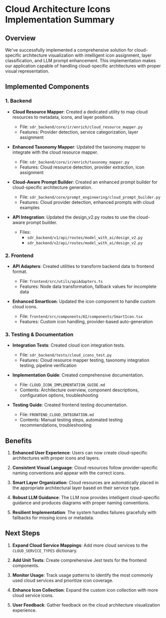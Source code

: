 # Cloud Architecture Icons Implementation Summary

## Overview

We've successfully implemented a comprehensive solution for cloud-specific architecture visualization with intelligent icon assignment, layer classification, and LLM prompt enhancement. This implementation makes our application capable of handling cloud-specific architectures with proper visual representation.

## Implemented Components

### 1. Backend

- **Cloud Resource Mapper**: Created a dedicated utility to map cloud resources to metadata, icons, and layer positions.
  - File: `sdr_backend/core/ir/enrich/cloud_resource_mapper.py`
  - Features: Provider detection, service categorization, layer assignment

- **Enhanced Taxonomy Mapper**: Updated the taxonomy mapper to integrate with the cloud resource mapper.
  - File: `sdr_backend/core/ir/enrich/taxonomy_mapper.py`
  - Features: Cloud resource detection, provider extraction, icon assignment

- **Cloud-Aware Prompt Builder**: Created an enhanced prompt builder for cloud-specific architecture generation.
  - File: `sdr_backend/core/prompt_engineering/cloud_prompt_builder.py`
  - Features: Cloud provider detection, enhanced prompts with cloud examples

- **API Integration**: Updated the design_v2.py routes to use the cloud-aware prompt builder.
  - Files: 
    - `sdr_backend/v1/api/routes/model_with_ai/design_v2.py`
    - `sdr_backend/v2/api/routes/model_with_ai/design_v2.py`

### 2. Frontend

- **API Adapters**: Created utilities to transform backend data to frontend format.
  - File: `frontend/src/utils/apiAdapters.ts`
  - Features: Node data transformation, fallback values for incomplete data

- **Enhanced SmartIcon**: Updated the icon component to handle custom cloud icons.
  - File: `frontend/src/components/AI/components/SmartIcon.tsx`
  - Features: Custom icon handling, provider-based auto-generation

### 3. Testing & Documentation

- **Integration Tests**: Created cloud icon integration tests.
  - File: `sdr_backend/tests/cloud_icons_test.py`
  - Features: Cloud resource mapper testing, taxonomy integration testing, pipeline verification

- **Implementation Guide**: Created comprehensive documentation.
  - File: `CLOUD_ICON_IMPLEMENTATION_GUIDE.md`
  - Contents: Architecture overview, component descriptions, configuration options, troubleshooting

- **Testing Guide**: Created frontend testing documentation.
  - File: `FRONTEND_CLOUD_INTEGRATION.md`
  - Contents: Manual testing steps, automated testing recommendations, troubleshooting

## Benefits

1. **Enhanced User Experience**: Users can now create cloud-specific architectures with proper icons and layers.

2. **Consistent Visual Language**: Cloud resources follow provider-specific naming conventions and appear with the correct icons.

3. **Smart Layer Organization**: Cloud resources are automatically placed in the appropriate architectural layer based on their service type.

4. **Robust LLM Guidance**: The LLM now provides intelligent cloud-specific guidance and produces diagrams with proper naming conventions.

5. **Resilient Implementation**: The system handles failures gracefully with fallbacks for missing icons or metadata.

## Next Steps

1. **Expand Cloud Service Mappings**: Add more cloud services to the `CLOUD_SERVICE_TYPES` dictionary.

2. **Add Unit Tests**: Create comprehensive Jest tests for the frontend components.

3. **Monitor Usage**: Track usage patterns to identify the most commonly used cloud services and prioritize icon coverage.

4. **Enhance Icon Collection**: Expand the custom icon collection with more cloud service icons.

5. **User Feedback**: Gather feedback on the cloud architecture visualization experience. 